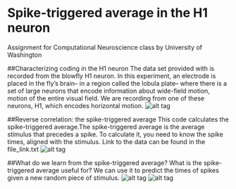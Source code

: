 # Spike-triggered average in the H1 neuron
Assignment for Computational Neuroscience class by University of Washington

##Characterizing coding in the H1 neuron
The data set provided with is recorded from the blowfly H1 neuron. In this experiment, an electrode is placed in the fly’s brain– in a region called the lobula plate– where there is a set of large neurons that encode information about wide-field motion, motion of the entire visual field. We are recording from one of these neurons, H1, which encodes horizontal motion.
![alt tag](https://github.com/abaybektursun/neural_encoding_H1/docs/1.png)

##Reverse correlation: the spike-triggered average
This code calculates the spike-triggered average.The spike-triggered average is the average stimulus that precedes a spike. To calculate it, you need to know the spike times, aligned with the stimulus. Link to the data can be found in the file_link.txt
![alt tag](https://github.com/abaybektursun/neural_encoding_H1/docs/2.png)

##What do we learn from the spike-triggered average?
What is the spike-triggered average useful for? We can use it to predict the times of spikes given a new random piece of stimulus.
![alt tag](https://github.com/abaybektursun/neural_encoding_H1/docs/3.png)
![alt tag](https://github.com/abaybektursun/neural_encoding_H1/docs/4.png)
